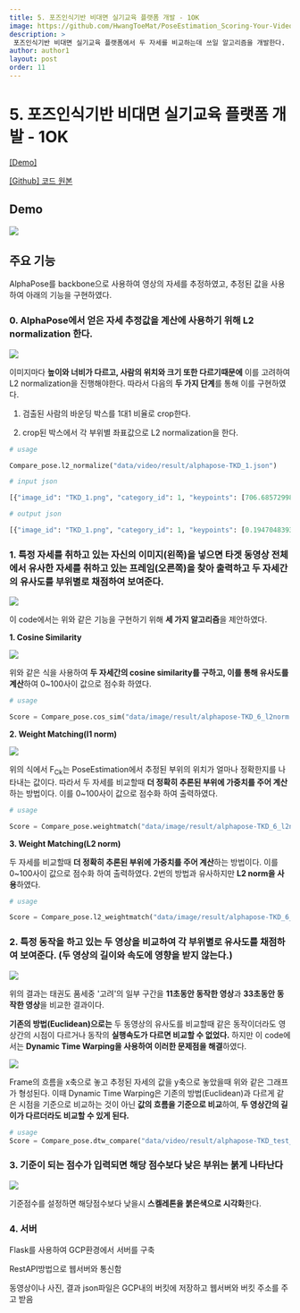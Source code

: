 ```yaml
---
title: 5. 포즈인식기반 비대면 실기교육 플랫폼 개발 - 1OK
image: https://github.com/HwangToeMat/PoseEstimation_Scoring-Your-Video/blob/master/result_2.png?raw=true
description: >
 포즈인식기반 비대면 실기교육 플랫폼에서 두 자세를 비교하는데 쓰일 알고리즘을 개발한다.
author: author1
layout: post
order: 11
---
```


# 5. 포즈인식기반 비대면 실기교육 플랫폼 개발 - 1OK

<a href="https://github.com/HwangToeMat/PoseEstimation_Scoring-Your-Video/blob/master/Compare_pose.ipynb">[Demo]</a>

<a href="https://github.com/HwangToeMat/PoseEstimation_Scoring-Your-Video">[Github] 코드 원본</a>

## Demo

<img src="https://github.com/HwangToeMat/PoseEstimation_Scoring-Your-Video/blob/master/vid/학생용.gif?raw=true" style="max-width:100%;margin-left: auto; margin-right: auto; display: block;">

## 주요 기능

AlphaPose를 backbone으로 사용하여 영상의 자세를 추정하였고, 추정된 값을 사용하여 아래의 기능을 구현하였다.

### 0. AlphaPose에서 얻은 자세 추정값을 계산에 사용하기 위해 L2 normalization 한다.

<img src="https://github.com/HwangToeMat/PoseEstimation_Scoring-Your-Video/blob/master/img/img_0.jpg?raw=true" style="max-width:100%;margin-left: auto; margin-right: auto; display: block;">

이미지마다 **높이와 너비가 다르고, 사람의 위치와 크기 또한 다르기때문에** 이를 고려하여 L2 normalization을 진행해야한다. 따라서 다음의 **두 가지 단계**를 통해 이를 구현하였다.

1. 검출된 사람의 바운딩 박스를 1대1 비율로 crop한다.

2. crop된 박스에서 각 부위별 좌표값으로 L2 normalization을 한다.

```python
# usage

Compare_pose.l2_normalize("data/video/result/alphapose-TKD_1.json")

# input json

[{"image_id": "TKD_1.png", "category_id": 1, "keypoints": [706.6857299804688, 165.55355834960938, 0.9743795990943909, 722.0609741210938, 142.49066162109375, 0.9858314990997314, ....], "score": 3.09490704536438, "box": [536.5984497070312, 60.53300857543945, 425.3385009765625, 787.2135124206543], "idx": [0.0]}]

# output json

[{"image_id": "TKD_1.png", "category_id": 1, "keypoints": [0.19470483935752733, 0.03471309514819291, 0.9743795990943909, 0.19978691437930066, 0.02708997252836812, 0.9858314990997314, ....], "score": 3.09490704536438, "box": [536.5984497070312, 60.53300857543945, 425.3385009765625, 787.2135124206543], "idx": [0.0]}]
```

### 1. 특정 자세를 취하고 있는 자신의 이미지(왼쪽)을 넣으면 타겟 동영상 전체에서 유사한 자세를 취하고 있는 프레임(오른쪽)을 찾아 출력하고 두 자세간의 유사도를 부위별로 채점하여 보여준다. 

<img src="https://github.com/HwangToeMat/PoseEstimation_Scoring-Your-Video/blob/master/result_1.png?raw=true" style="max-width:100%;margin-left: auto; margin-right: auto; display: block;">

이 code에서는 위와 같은 기능을 구현하기 위해 **세 가지 알고리즘**을 제안하였다.

**1. Cosine Similarity**

<img src="https://github.com/HwangToeMat/PoseEstimation_Scoring-Your-Video/blob/master/img/cos.png?raw=true" style="max-width:100%;margin-left: auto; margin-right: auto; display: block;">

위와 같은 식을 사용하여 **두 자세간의 cosine similarity를 구하고, 이를 통해 유사도를 계산**하여 0~100사이 값으로 점수화 하였다.

```python
# usage

Score = Compare_pose.cos_sim("data/image/result/alphapose-TKD_6_l2norm.json","data/video/result/alphapose-TKD_test_l2norm.json", "data/image/TKD/TKD_6.png", 'data/video/TKD_test.mp4')
```

**2. Weight Matching(l1 norm)**

<img src="https://github.com/HwangToeMat/PoseEstimation_Scoring-Your-Video/blob/master/img/wm.png?raw=true" style="max-width:100%;margin-left: auto; margin-right: auto; display: block;">

위의 식에서 F<sub>Ck</sub>는 PoseEstimation에서 추정된 부위의 위치가 얼마나 정확한지를 나타내는 값이다. 따라서 두 자세를 비교할때 **더 정확히 추론된 부위에 가중치를 주어 계산**하는 방법이다. 이를 0~100사이 값으로 점수화 하여 출력하였다.

```python
# usage

Score = Compare_pose.weightmatch("data/image/result/alphapose-TKD_6_l2norm.json","data/video/result/alphapose-TKD_test_l2norm.json", "data/image/TKD/TKD_6.png", 'data/video/TKD_test.mp4')
```

**3. Weight Matching(L2 norm)**

두 자세를 비교할때 **더 정확히 추론된 부위에 가중치를 주어 계산**하는 방법이다. 이를 0~100사이 값으로 점수화 하여 출력하였다. 2번의 방법과 유사하지만 **L2 norm을 사용**하였다.

```python
# usage

Score = Compare_pose.l2_weightmatch("data/image/result/alphapose-TKD_6_l2norm.json","data/video/result/alphapose-TKD_test_l2norm.json", "data/image/TKD/TKD_6.png", 'data/video/TKD_test.mp4')
```

### 2. 특정 동작을 하고 있는 두 영상을 비교하여 각 부위별로 유사도를 채점하여 보여준다. (두 영상의 길이와 속도에 영향을 받지 않는다.)

<img src="https://github.com/HwangToeMat/PoseEstimation_Scoring-Your-Video/blob/master/result_3.png?raw=true" style="max-width:100%;margin-left: auto; margin-right: auto; display: block;">

위의 결과는 태권도 품세중 '고려'의 일부 구간을 **11초동안 동작한 영상**과 **33초동안 동작한 영상**을 비교한 결과이다.

**기존의 방법(Euclidean)으로는** 두 동영상의 유사도를 비교할때 같은 동작이더라도 영상간의 시점이 다르거나 동작의 **실행속도가 다르면 비교할 수 없었다.** 하지만 이 code에서는 **Dynamic Time Warping을 사용하여 이러한 문제점을 해결**하였다. 

<img src="https://github.com/HwangToeMat/PoseEstimation_Scoring-Your-Video/blob/master/img/DTW.jpg?raw=true" style="max-width:100%;margin-left: auto; margin-right: auto; display: block;">

Frame의 흐름을 x축으로 놓고 추정된 자세의 값을 y축으로 놓았을때 위와 같은 그래프가 형성된다. 이때 Dynamic Time Warping은 기존의 방법(Euclidean)과 다르게 같은 시점을 기준으로 비교하는 것이 아닌 **값의 흐름을 기준으로 비교**하여, **두 영상간의 길이가 다르더라도 비교할 수 있게 된다.**

```python
# usage
Score = Compare_pose.dtw_compare("data/video/result/alphapose-TKD_test_l2norm.json","data/video/result/alphapose-TKD_slow_l2norm.json")
```

### 3. 기준이 되는 점수가 입력되면 해당 점수보다 낮은 부위는 붉게 나타난다

<img src="https://github.com/HwangToeMat/PoseEstimation_Scoring-Your-Video/blob/master/208.png?raw=true?raw=true" style="max-width:100%;margin-left: auto; margin-right: auto; display: block;">

기준점수를 설정하면 해당점수보다 낮을시 **스켈레톤을 붉은색으로 시각화**한다.

### 4. 서버

Flask를 사용하여 GCP환경에서 서버를 구축

RestAPI방법으로 웹서버와 통신함

동영상이나 사진, 결과 json파일은 GCP내의 버킷에 저장하고 웹서버와 버킷 주소를 주고 받음
